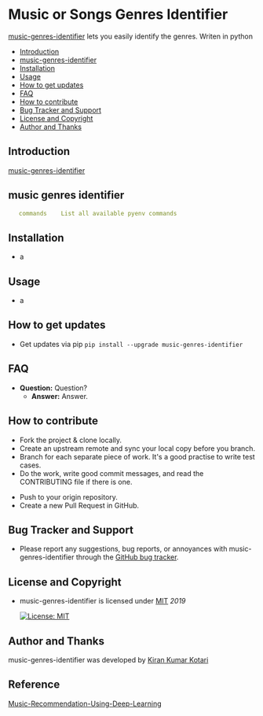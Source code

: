 # Music or Songs Genres Identifier

[music-genres-identifier][1] lets you easily identify the genres. Writen in python

- [Introduction](#introduction)
- [music-genres-identifier](#music-genres-identifier)
- [Installation](#installation)
- [Usage](#usage)
- [How to get updates](#how-to-get-updates)
- [FAQ](#faq)
- [How to contribute](#how-to-contribute)
- [Bug Tracker and Support](#bug-tracker-and-support)
- [License and Copyright](#license-and-copyright)
- [Author and Thanks](#author-and-thanks)

## Introduction

[music-genres-identifier][1]

## music genres identifier

```yml
   commands    List all available pyenv commands
```

## Installation

- a

## Usage

- a

## How to get updates

- Get updates via pip `pip install --upgrade music-genres-identifier`

## FAQ

- **Question:** Question?
  - **Answer:** Answer.

## How to contribute

- Fork the project & clone locally.
- Create an upstream remote and sync your local copy before you branch.
- Branch for each separate piece of work. It's a good practise to write test cases.
- Do the work, write good commit messages, and read the CONTRIBUTING file if there is one.
<!-- - Test the changes by running `tests\test_install.bat` and `tests\test_uninstall.bat` -->
- Push to your origin repository.
- Create a new Pull Request in GitHub.

## Bug Tracker and Support

- Please report any suggestions, bug reports, or annoyances with music-genres-identifier through the [GitHub bug tracker](https://github.com/get-dataxy/music-genres-identifier/issues).

## License and Copyright

- music-genres-identifier is licensed under [MIT](http://opensource.org/licenses/mit-license.php) *2019*

   [![License: MIT](https://img.shields.io/badge/License-MIT-yellow.svg)](https://opensource.org/licenses/MIT)

## Author and Thanks

music-genres-identifier was developed by [Kiran Kumar Kotari](https://github.com/kirankotari)

## Reference

[Music-Recommendation-Using-Deep-Learning](2)

[1]: https://github.com/get-dataxy/music-genres-identifier
[2]: https://github.com/VikramShenoy97/Music-Recommendation-Using-Deep-Learning
